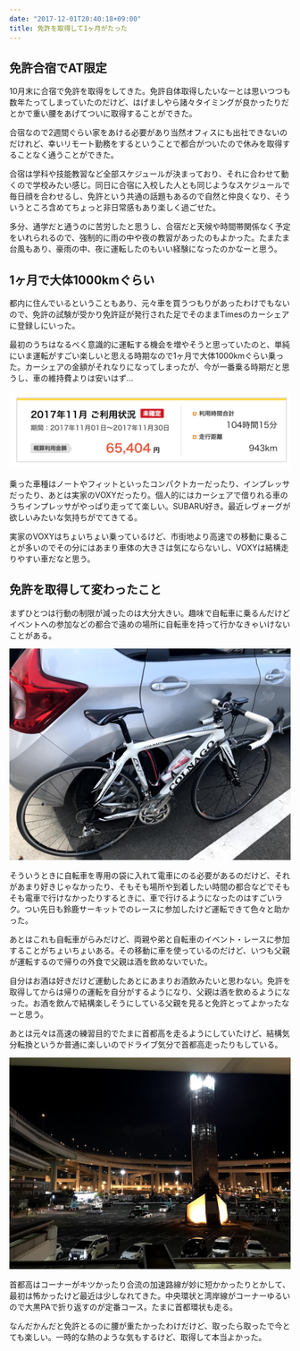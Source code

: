 ```yaml
---
date: "2017-12-01T20:40:18+09:00"
title: 免許を取得して1ヶ月がたった
---
```


## 免許合宿でAT限定

10月末に合宿で免許を取得をしてきた。免許自体取得したいなーとは思いつつも数年たってしまっていたのだけど、はげましやら諸々タイミングが良かったりだとかで重い腰をあげてついに取得することができた。

合宿なので2週間ぐらい家をあける必要があり当然オフィスにも出社できないのだけれど、幸いリモート勤務をするということで都合がついたので休みを取得することなく通うことができた。

合宿は学科や技能教習など全部スケジュールが決まっており、それに合わせて動くので学校みたい感じ。同日に合宿に入校した人とも同じようなスケジュールで毎日顔を合わせるし、免許という共通の話題もあるので自然と仲良くなり、そういうところ含めてちょっと非日常感もあり楽しく過ごせた。

多分、通学だと通うのに苦労したと思うし、合宿だと天候や時間帯関係なく予定をいれられるので、強制的に雨の中や夜の教習があったのもよかった。たまたま台風もあり、豪雨の中、夜に運転したのもいい経験になったのかなーと思う。

## 1ヶ月で大体1000kmぐらい

都内に住んでいるということもあり、元々車を買うつもりがあったわけでもないので、免許の試験が受かり免許証が発行された足でそのままTimesのカーシェアに登録しにいった。

最初のうちはなるべく意識的に運転する機会を増やそうと思っていたのと、単純にいま運転がすごい楽しいと思える時期なので1ヶ月で大体1000kmぐらい乗った。カーシェアの金額がそれなりになってしまったが、今が一番乗る時期だと思うし、車の維持費よりは安いはず…

![](/images/2017-12-01-times.png)

乗った車種はノートやフィットといったコンパクトカーだったり、インプレッサだったり、あとは実家のVOXYだったり。個人的にはカーシェアで借りれる車のうちインプレッサがやっぱり走ってて楽しい。SUBARU好き。最近レヴォーグが欲しいみたいな気持ちがでてきてる。

実家のVOXYはちょいちょい乗っているけど、市街地より高速での移動に乗ることが多いのでその分にはあまり車体の大きさは気にならないし、VOXYは結構走りやすい車だなと思う。

## 免許を取得して変わったこと

まずひとつは行動の制限が減ったのは大分大きい。趣味で自転車に乗るんだけどイベントへの参加などの都合で遠めの場所に自転車を持って行かなきゃいけないことがある。

![](/images/2017-12-01-car-bicycle.jpg)

そういうときに自転車を専用の袋に入れて電車にのる必要があるのだけど、それがあまり好きじゃなかったり、そもそも場所や到着したい時間の都合などでそもそも電車で行けなかったりするときに、車で行けるようになったのはすごいラク。つい先日も鈴鹿サーキットでのレースに参加したけど運転できて色々と助かった。

あとはこれも自転車がらみだけど、両親や弟と自転車のイベント・レースに参加することがちょいちょいある。その移動に車を使っているのだけど、いつも父親が運転するので帰りの外食で父親は酒を飲めないでいた。

自分はお酒は好きだけど運動したあとにあまりお酒飲みたいと思わない。免許を取得してからは帰りの運転を自分がするようになり、父親は酒を飲めるようになった。お酒を飲んで結構楽しそうにしている父親を見ると免許とってよかったなーと思う。

あとは元々は高速の練習目的でたまに首都高を走るようにしていたけど、結構気分転換というか普通に楽しいのでドライブ気分で首都高走ったりもしている。

![](/images/2017-12-01-daikoku.jpg)

首都高はコーナーがキツかったり合流の加速路線が妙に短かかったりとかして、最初は怖かったけど最近は少しなれてきた。中央環状と湾岸線がコーナーゆるいので大黒PAで折り返すのが定番コース。たまに首都環状も走る。

なんだかんだと免許とるのに腰が重たかったわけだけど、取ったら取ったで今とても楽しい。一時的な熱のような気もするけど、取得して本当よかった。

